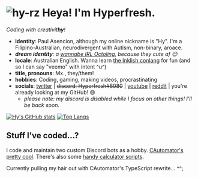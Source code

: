 # ![hy-rz](https://user-images.githubusercontent.com/31476608/121611235-f9d01180-ca96-11eb-920e-b29f8bd13b7b.png) Heya! I'm Hyperfresh.
*Coding with creativit**hy**!*
- **identity**: Paul Asencion, although my online nickname is "Hy". I'm a Filipino-Australian, neurodivergent with Autism, non-binary, aroace.
- ***dream identity**: a [wannabe IRL Octoling](https://splatoonwiki.org/wiki/Octoling_(playable)), because they cute af 😊*
- **locale**: Australian English. Wanna learn [the Inklish conlang](https://piyozr.files.wordpress.com/2017/12/inkling-language-guide.pdf) for fun (and so I can say "veemo" with intent ^u^)
- **title, pronouns**: Mx., they/them!
- **hobbies**: Coding, gaming, making videos, procrastinating
- **socials**: [twitter](https://twitter.com/hyperfresh8080) | ~~discord: Hyperfresh#8080~~ | [youtube](http://bit.do/HMG-YouTube) \| [reddit](https://reddit.com/u/Hyperfresh8080) | you're already looking at my GitHub! 😅
  - *please note: my discord is disabled while I focus on other things! I'll be back soon.*   

[![Hy's GitHub stats](https://github-readme-stats.vercel.app/api?username=hyperfresh&hide_rank=true&hide_border=true&show_icons=true&bg_color=90,fcf435,f5eff0,9b5bd1,2b2b2b&title_color=00ff00&icon_color=2bb573&text_color=2bb573&line_height=26.75&custom_title=Contributions%20I%27ve%20made)](https://github.com/anuraghazra/github-readme-stats) [![Top Langs](https://github-readme-stats.vercel.app/api/top-langs/?username=hyperfresh&bg_color=90,5bcefa,f5a8b8,eeeeee,f5a8b8,5bcefa&hide_border=true&custom_title=Languages%20I%20code%20in&title_color=ff00ff&text_color=cc00cc&langs_count=3)](https://github.com/anuraghazra/github-readme-stats)

## Stuff I've coded...?
I code and maintain two custom Discord bots as a hobby. [CAutomator's pretty cool](https://hyperfresh.github.io/CAutomator). There's also some [handy calculator scripts](https://github.com/Hyperfresh/Casio-Collection).

Currently pulling my hair out with CAutomator's TypeScript rewrite... ^^;
